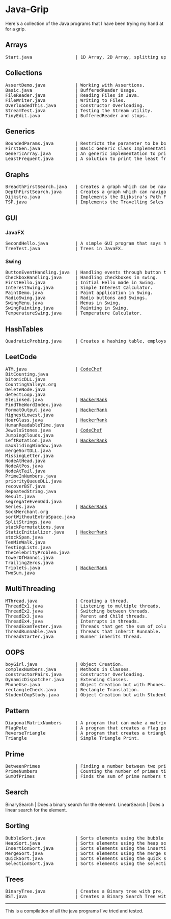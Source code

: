 # Java-Grip
Here's a collection of the Java programs that I have been trying my hand at for a grip.

## Arrays
<pre>
Start.java                | 1D Array, 2D Array, splitting up of a string.
</pre>

## Collections
<pre>
AssertDemo.java           | Working with Assertions.
Basic.java                | BufferedReader Usage.
FileReader.java           | Reading Files in Java.
FileWriter.java           | Writing to Files.
OverloadedThis.java       | Constructor Overloading.
StreamTest.java           | Testing the Stream utility.
TinyEdit.java             | BufferedReader and stops.
</pre>


## Generics
<pre>
BoundedParams.java        | Restricts the parameter to be bound to the required type.
FirstGen.java             | Basic Generic Class Implementation.
GenericArray.java         | An generic implementation to print arrays.
LeastFrequent.java        | A solution to print the least frequent elements of an array.
</pre>

## Graphs
<pre>
BreadthFirstSearch.java   | Creates a graph which can be navigated using the BFS algorithm.
DepthFirstSearch.java     | Creates a graph which can navigated using the DFS algorithm.
Dijkstra.java             | Implements the Dijkstra's Path Finding Algorithm.
TSP.java                  | Implements the Travelling Sales Person Problem.
</pre>

## GUI
### JavaFX
<pre>
SecondHello.java          | A simple GUI program that says hello.
TreeTest.java             | Trees in JavaFX.
</pre>

### Swing
<pre>
ButtonEventHandling.java  | Handling events through button triggers.
CheckboxHandling.java     | Handling checkboxes in swing.
FirstHello.java           | Initial Hello made in Swing.
InterestSwing.java        | Simple Interest Calculator.
PaintDemo.java            | Paint application in Swing.
RadioSwing.java           | Radio buttons and Swings.
SwingMenu.java            | Menus in Swing.
SwingPainting.java        | Painting in Swing.
TemperatureSwing.java     | Temperature Calculator.
</pre>

## HashTables
<pre>
QuadraticProbing.java     | Creates a hashing table, employs methods with quadratic probing.
</pre>

## LeetCode
<pre>
ATM.java                  | <a href="https://www.codechef.com/problems/HS08TEST">CodeChef</a>
BitCounting.java
bitonicDLL.java
CountingValleys.org
DeleteNode.java
detectLoop.java
EleLinked.java            | <a href="https://www.hackerrank.com/challenges/print-the-elements-of-a-linked-list/problem">HackerRank</a>
FindTheWordIndex.java
FormatOutput.java         | <a href="https://www.hackerrank.com/challenges/java-output-formatting/problem">HackerRank</a>
HighestLowest.java
HourGlass.java            | <a href="https://www.hackerrank.com/challenges/2d-array/problem">HackerRank</a>
HumanReadableTime.java
JewelsStones.java         | <a href="https://www.codechef.com/problems/STONES">CodeChef</a>
JumpingClouds.java
LeftRotation.java         | <a href="https://www.hackerrank.com/challenges/array-left-rotation/problem">HackerRank</a>
maxSlidingWindow.java
mergeSortDLL.java
MissingLetter.java
NodeAtHead.java
NodeAtPos.java
NodeAtTail.java
PrimeInNumbers.java
priorityQueueDLL.java
recoverBST.java
RepeatedString.java
Result.java
segregateEvenOdd.java
Series.java               | <a href="https://www.hackerrank.com/challenges/java-loops/problem?h_r=profile">HackerRank</a>
SockMerchant.org
sortWithoutExtraSpace.java
SplitStrings.java
stackPermutations.java
StaticInitializer.java    | <a href="https://www.hackerrank.com/challenges/java-static-initializer-block/problem">HackerRank</a>
stockSpan.java
TenMinWalk.java
TestingLists.java
theCelebrityProblem.java
towerOfHannoi.java
TrailingZeros.java
Triplets.java             | <a href="https://www.hackerrank.com/challenges/compare-the-triplets/problem">HackerRank</a>
TwoSum.java
</pre>

## MultiThreading
<pre>
MThread.java              | Creating a thread.
ThreadEx1.java            | Listening to multiple threads.
ThreadEx2.java            | Switching between threads.
ThreadEx3.java            | Parent and Child threads.
ThreadEx4.java            | Interrupts in threads.
ThreadExamTester.java     | Threads that get the sum of columns.
ThreadRunnable.java       | Threads that inherit Runnable.
ThreadStarter.java        | Runner inherits Thread.
</pre>

## OOPS
<pre>
boyGirl.java              | Object Creation.
complexNumbers.java       | Methods in Classes.
constructorPairs.java     | Constructor Overloading.
DynamicDispatcher.java    | Extending Classes.
PhoneUse.java             | Object Creation but with Phones.
rectangleCheck.java       | Rectangle Translation.
StudentOopStudy.java      | Object Creation but with Students.
</pre>

## Pattern
<pre>
DiagonalMatrixNumbers     | A program that can make a matrix which increases diagonally.
FlagPole                  | A program that creates a flag pole pattern.
ReverseTriangle           | A program that creates a triangle reversed vertically.
Triangle                  | Simple Triangle Print.
</pre>

## Prime
<pre>
BetweenPrimes             | Finding a number between two primes.
PrimeNumbers              | Counting the number of primes till a given point
SumOfPrimes               | Finds the sum of prime numbers till a given point
</pre>

## Search
BinarySearch              | Does a binary search for the element.
LinearSearch              | Does a linear search for the element.

## Sorting
<pre>
BubbleSort.java           | Sorts elements using the bubble sort algorithm
HeapSort.java             | Sorts elements using the heap sort algorithm
InsertionSort.java        | Sorts elements using the insertion sort algorithm
MergeSort.java            | Sorts elements using the merge sort algorithm
QuickSort.java            | Sorts elements using the quick sort algorithm
SelectionSort.java        | Sorts elements using the selection sort algorithm
</pre>

## Trees
<pre>
BinaryTree.java           | Creates a Binary tree with pre, in, post order outputs.
BST.java                  | Creates a Binary Search Tree with all the required operations.
</pre>

---
This is a compilation of all the java programs I've tried and tested.
